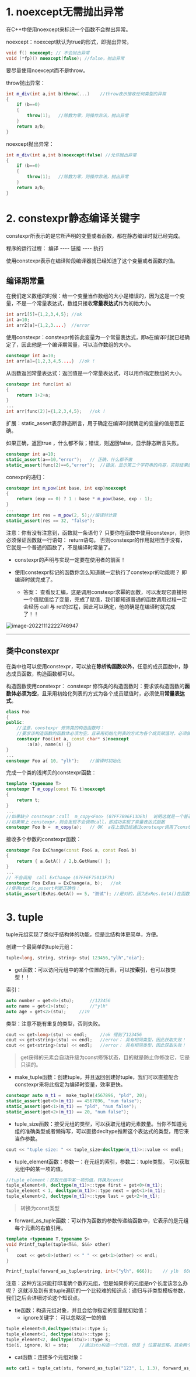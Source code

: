 # 1. noexcept无需抛出异常

在C++中使用noexcept来标识一个函数不会抛出异常。



noexcept：noexcept默认为true的形式，即抛出异常。

```cpp
void f() noexcept; // 不会抛出异常
void (*fp)() noexcept(false); //false，抛出异常
```

要尽量使用noexcept而不是throw。



throw抛出异常：

```cpp
int m_div(int a,int b)throw(...)	//throw表示接收任何类型的异常
{
    if (b==0)
    {
        throw(1);	//除数为零，则操作非法，抛出异常
    }
	return a/b;
}
```

noexcept抛出异常：

```cpp
int m_div(int a,int b)noexcept(false) //允许抛出异常 
{
    if (b==0)
    {
        throw(1);	//除数为零，则操作非法，抛出异常
    }
	return a/b;
}
```



# 2. constexpr静态编译关键字

constexpr所表示的是它所声明的变量或者函数，都在静态编译时就已经完成。

程序的运行过程： 编译  ----  链接   ----  执行

使用constexpr表示在编译阶段编译器就已经知道了这个变量或者函数的值。



## 编译期常量

在我们定义数组的时候：给一个变量当作数组的大小是错误的，因为这是一个变量，不是一个常量表达式，数组只接收**常量表达式**作为初始大小。

```cpp
int arr1[5]={1,2,3,4,5}; //ok
int a=10;
int arr2[a]={1,2,3....}	 //error
```

使用constexpr：constexpr修饰此变量为一个常量表达式，即a在编译时就已经确定了，因此他是一个编译期常量，可以当作数组的大小。

```cpp
constexpr int a=10;
int arr[a]={1,2,3,4,5....}	//ok !
```

从函数返回常量表达式：返回值是一个常量表达式，可以用作指定数组的大小。

```cpp
constexpr int func(int a)
{
	return 1+2+a;
}
...
int arr[func(2)]={1,2,3,4,5};	//ok !
```

扩展：static_assert表示静态断言，用于确定在编译时就确定的变量的值是否正确。

如果正确，返回true ，什么都不做；错误，则返回false，显示静态断言失败。

```cpp
constexpr int a=10;
static_assert(a==10,"error");	// 正确，什么都不做
static_assert(func(2)==6,"error");	//错误，显示第二个字符串的内容，实际结果应该为5
```

conexpr的递归： 

```cpp
constexpr int m_pow(int base, int exp)noexcept
{
	return (exp == 0) ? 1 : base * m_pow(base, exp - 1);
}
...
constexpr int res = m_pow(2, 5);//编译时计算
static_assert(res == 32, "false");
```

注意：你有没有注意到，函数就一条语句？ 只要你在函数中使用constexpr，则你必须保证函数就一行语句： return语句。  否则constexpr的作用就相当于没有，它就是一个普通的函数了，不是编译时常量了。



* constexpr的声明与实现一定要在使用者的前面！

* 使用constexpr标记的函数你怎么知道就一定执行了constexpr的功能呢？ 即编译时就完成了。
  * 答案： 查看反汇编，这是调用constexpr求幂的函数，可以发现它直接把一个值赋值给了变量，完成了赋值，我们都知道普通的函数调用过程一定会经历 call 与 ret的过程，因此可以确定，他的确是在编译时就完成了！！

![image-20221112222746947](C:\Users\woshishuaige\AppData\Roaming\Typora\typora-user-images\image-20221112222746947.png)



---



## 类中constexpr

在类中也可以使用constexpr，可以放在**除析构函数以外**，任意的成员函数中，静态成员函数，构造函数都可以。



构造函数使用constexpr： constexpr 修饰类的构造函数时：要求该构造函数的**函数体必须为空**，且采用初始化列表的方式为各个成员赋值时，必须使用**常量表达式**。

```cpp
class Foo
{
public:
	//注意，constexpr 修饰类的构造函数时：
	//要求该构造函数的函数体必须为空，且采用初始化列表的方式为各个成员赋值时，必须使用常量表达式。
	constexpr Foo(int a, const char* s)noexcept
		:a(a), name(s) {}
}
...
constexpr Foo a{ 10, "ylh"};	//编译时初始化
```

完成一个类的浅拷贝的constexpr函数：

```cpp
template <typename T>
constexpr T m_copy(const T& t)noexcept
{
	return t;
}
...
//如果缺少 constexpr：call  m_copy<Foo> (07FF7B96F13DEh)  说明这就是一个普通的函数
//如果带上 constexpr，则会发现不会调用call，即成功实现了常量表达式函数
constexpr Foo b =  m_copy(a);	// OK  a在上面已经通过constexpr调用了constexpr的构造函数，因此b也通过constexpr实现了编译时拷贝。
```

接收多个参数的constexpr函数：

```cpp
constexpr Foo ExChange(const Foo& a, const Foo& b)
{
	return { a.GetA() / 2,b.GetName() };
}
...
// 不会调用  call ExChange (07FF6F75013F7h)  
constexpr Foo ExRes = ExChange(a, b);	//ok
//使用static_assert判断正确性：
static_assert(ExRes.GetA() == 5, "测试");	//是对的，因为ExRes.GetA()在函数中是来自与a的GetA函数除以2得到的，所以是10/2得5，因此正确
```



# 3. tuple

tuple元组实现了类似于结构体的功能，但是比结构体更简单，方便。

创建一个最简单的tuple元组：

```cpp
tuple<long, string, string> stu{ 123456,"ylh","oia"};
```

* get函数：可以访问元组中的某个位置的元素，可以按**索引**，也可以按类型！！ 

索引：

```cpp
auto number = get<0>(stu);		//123456
auto name = get<1>(stu);		//"ylh"
auto age = get<2>(stu);		//19
```

类型：注意不能有重复的类型，否则失败。

```cpp
cout << get<long>(stu) << endl;		//ok 得到了123456
cout << get<string>(stu) << endl;	//error： 具有相同类型，因此获取失败！
cout << get<string>(stu) << endl;	//error： 具有相同类型，因此获取失败！
```

> get获得的元素会自动升级为const修饰状态，目的就是防止你修改它，它是只读的。

* make_tuple函数：创建tuple，并且返回创建好tuple，我们可以直接配合constexpr来将此指定为编译时变量，效率更快。

```cpp
constexpr auto m_t1 =  make_tuple(4567896, "pld", 20);
static_assert(get<0>(m_t1) == 4567896, "num false");
static_assert(get<1>(m_t1) == "pld", "num false");
static_assert(get<2>(m_t1) == 20, "num false");
```

* tuple_size函数：接受元组的类型，可以获取元组的元素数量。当你不知道元组的准确类型或者懒得写，可以直接decltype推断这个表达式的类型，用它来当作参数。

```cpp
cout << "tuple size: " << tuple_size<decltype(m_t1)>::value << endl;	// 3
```

* tuple_element函数：参数一：在元组的索引，参数二：tuple类型。 可以获取元组中的某一项的值。

```cpp
//tuple_element：获取元组中某一项的值，转换为const
tuple_element<0, decltype(m_t1)>::type first = get<0>(m_t1);
tuple_element < 1, decltype(m_t1)>::type next = get<1>(m_t1);
tuple_element<2, decltype(m_t1)>::type last = get<2>(m_t1);
```

> 转换为const类型

* forward_as_tuple函数：可以作为函数的参数传递给函数中，它表示的是元组每个元素的右值引用。

```cpp
template <typename T,typename S>
void Printf_tuple(tuple<T&&, S&&> other)
{
	cout << get<0>(other) << " " << get<1>(other) << endl;
}

Printf_tuple(forward_as_tuple<string, int>("ylh", 666));	// ylh  666
```

注意：这种方法只能打印准确个数的元组，但是如果你的元组是n个长度该怎么办呢？  这就涉及到有关tuple遍历的一个比较难的知识点：递归与非类型模板参数，我们之后会详细讨论这个知识点。

* tie函数：构造元组对象，并且会给你指定的变量赋初始值：
  * ignore关键字： 可以忽略这一位的值

```cpp
tuple_element<0,decltype(stu)>::type i;
tuple_element<1, decltype(stu)>::type j;
tuple_element<2, decltype(stu)>::type k;
tie(i, ignore, k) = stu;	//通过stu构造一个元组，但是 j 位置被忽略，其余两个正确
```

* cat函数：连接多个元组对象：

```cpp
auto cat1 = tuple_cat(stu, forward_as_tuple("123", 1, 1.3), forward_as_tuple(56, 23.3));
```

